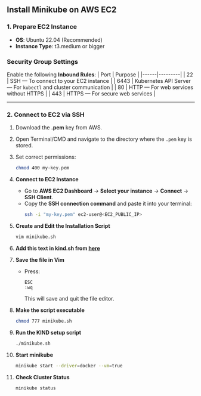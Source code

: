 ## Install Minikube on AWS EC2

### 1. Prepare EC2 Instance
- **OS**: Ubuntu 22.04 (Recommended)
- **Instance Type**: t3.medium or bigger

### Security Group Settings
Enable the following **Inbound Rules**:
| Port | Purpose |
|------|---------|
| 22   | SSH — To connect to your EC2 instance |
| 6443 | Kubernetes API Server — For `kubectl` and cluster communication |
| 80   | HTTP — For web services without HTTPS |
| 443  | HTTPS — For secure web services |

---

### 2. Connect to EC2 via SSH
1. Download the **.pem** key from AWS.
2. Open Terminal/CMD and navigate to the directory where the `.pem` key is stored.
3. Set correct permissions:
   ```bash
   chmod 400 my-key.pem
4. **Connect to EC2 Instance**
   - Go to **AWS EC2 Dashboard** → **Select your instance** → **Connect** → **SSH Client**.
   - Copy the **SSH connection command** and paste it into your terminal:
     ```bash
     ssh -i "my-key.pem" ec2-user@<EC2_PUBLIC_IP>
     ```

5. **Create and Edit the Installation Script**
   ```bash
   vim minikube.sh

6. **Add this text in kind.sh from [here](https://github.com/HiteshAtkar/Kubernetes/blob/main/Minikube%20Installation%20on%20EC2/minikube.sh)**

7. **Save the file in Vim**
   - Press:
     ```
     ESC
     :wq
     ```
     This will save and quit the file editor.

8. **Make the script executable**
   ```bash
   chmod 777 minikube.sh

9. **Run the KIND setup script**
   ```bash
   ./minikube.sh

9. **Start minikube**
   ```bash
   minikube start --driver=docker --vm=true 

9. **Check Cluster Status**
   ```bash
   minikube status



